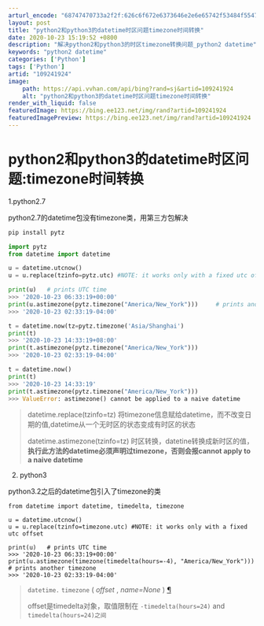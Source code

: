 ```yaml
---
arturl_encode: "68747470733a2f2f:626c6f672e6373646e2e6e65742f53484f55474f55474f552f:61727469636c652f64657461696c732f313039323431393234"
layout: post
title: "python2和python3的datetime时区问题timezone时间转换"
date: 2020-10-23 15:19:52 +0800
description: "解决python2和python3的时区timezone转换问题_python2 datetime"
keywords: "python2 datetime"
categories: ['Python']
tags: ['Python']
artid: "109241924"
image:
    path: https://api.vvhan.com/api/bing?rand=sj&artid=109241924
    alt: "python2和python3的datetime时区问题timezone时间转换"
render_with_liquid: false
featuredImage: https://bing.ee123.net/img/rand?artid=109241924
featuredImagePreview: https://bing.ee123.net/img/rand?artid=109241924
---
```


# python2和python3的datetime时区问题:timezone时间转换

1.python2.7

python2.7的datetime包没有timezone类，用第三方包解决

```bash
pip install pytz
```

```python
import pytz  
from datetime import datetime

u = datetime.utcnow()
u = u.replace(tzinfo=pytz.utc) #NOTE: it works only with a fixed utc offset

print(u)   # prints UTC time
>>> '2020-10-23 06:33:19+00:00'
print(u.astimezone(pytz.timezone("America/New_York")))     # prints another timezone
>>> '2020-10-23 02:33:19-04:00'

t = datetime.now(tz=pytz.timezone('Asia/Shanghai')
print(t)
>>> '2020-10-23 14:33:19+08:00'
print(t.astimezone(pytz.timezone("America/New_York")))
>>> '2020-10-23 02:33:19-04:00'

t = datetime.now()
print(t)
>>> '2020-10-23 14:33:19'
print(t.astimezone(pytz.timezone("America/New_York")))
>>> ValueError: astimezone() cannot be applied to a naive datetime

```

> datetime.replace(tzinfo=tz) 将timezone信息赋给datetime，而不改变日期的值,datetime从一个无时区的状态变成有时区的状态
>
> datetime.astimezone(tzinfo=tz) 时区转换，datetine转换成新时区的值，
> **执行此方法的datetime必须声明过timezone，否则会报cannot apply to a naive datetime**

2. python3

python3.2之后的datetime包引入了timezone的类

```
from datetime import datetime, timedelta, timezone

u = datetime.utcnow()
u = u.replace(tzinfo=timezone.utc) #NOTE: it works only with a fixed utc offset

print(u)   # prints UTC time
>>> '2020-10-23 06:33:19+00:00'
print(u.astimezone(timezone(timedelta(hours=-4), "America/New_York")))    # prints another timezone
>>> '2020-10-23 02:33:19-04:00'

```

> `datetime.`
> `timezone`
> (
> *offset*
> ,
> *name=None*
> )
> [¶](https://docs.python.org/3/library/datetime.html#datetime.timezone "¶")
>
> offset是timedelta对象，取值限制在
> `-timedelta(hours=24)`
> and
> `timedelta(hours=24)之间`